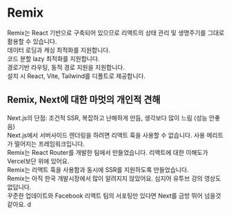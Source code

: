 # Remix

Remix는 React 기반으로 구축되어 있으므로 리액트의 상태 관리 및 생명주기를 그대로 활용할 수 있습니다.  
데이터 로딩과 캐싱 최적화를 지원합니다.  
코드 분할 lazy 최적화를 지원합니다.  
경로기반 라우팅, 동적 경로 지원을 지원합니다.  
설치 시 React, Vite, Tailwind를 디폴트로 제공합니다.

## Remix, Next에 대한 마멋의 개인적 견해

Next.js의 단점: 조건적 SSR, 복잡하고 난해하게 만듬, 생각보다 많이 느림 (성능 안좋음)  
Next.js에서 서버사이드 렌더링을 하려면 리액트 훅을 사용할 수 없습니다. 사용 메리트가 떨어지는 프레임워크입니다.  
Remix는 React Router를 개발한 팀에서 만들었습니다. 리액트에 대한 이해도가 Vercel보단 위에 있어요.  
Remix는 리액트 훅을 사용함과 동시에 SSR를 지원하도록 만들었습니다.  
Remix는 아직 한국 개발시장에서 많이 알려지지 않았어요. 심지어 유투브 강의 영상도 없답니다.  
꾸준한 업데이트와 Facebook 리액트 팀의 서포팅만 있다면 Next를 금방 뛰어 넘을것 같아요.
d
